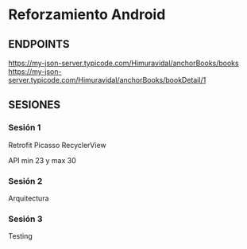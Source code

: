# Reforzamiento Android 

## ENDPOINTS 

https://my-json-server.typicode.com/Himuravidal/anchorBooks/books
https://my-json-server.typicode.com/Himuravidal/anchorBooks/bookDetail/1

## SESIONES 

### Sesión 1 

Retrofit 
Picasso 
RecyclerView 

API min 23 y max 30 

### Sesión 2 

Arquitectura 

### Sesión 3 

Testing 